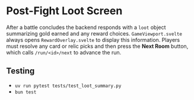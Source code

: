 # Post-Fight Loot Screen

After a battle concludes the backend responds with a `loot` object summarizing gold earned and any reward choices. `GameViewport.svelte` always opens `RewardOverlay.svelte` to display this information. Players must resolve any card or relic picks and then press the **Next Room** button, which calls `/run/<id>/next` to advance the run.

## Testing
- `uv run pytest tests/test_loot_summary.py`
- `bun test`

